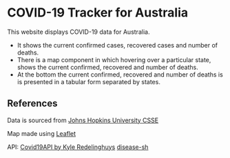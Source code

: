 # COVID-19 Tracker for Australia

This website displays COVID-19 data for Australia. 
- It shows the current confirmed cases, recovered cases and number of deaths.
- There is a map component in which hovering over a particular state, shows the current confirmed, recovered and number of deaths.
- At the bottom the current confirmed, recovered and number of deaths is is presented in a tabular form separated by states. 

## References

Data is sourced from [Johns Hopkins University CSSE](https://www.arcgis.com/apps/opsdashboard/index.html#/bda7594740fd40299423467b48e9ecf6)

Map made using [Leaflet](https://leafletjs.com/)

API: [Covid19API by Kyle Redelinghuys](https://covid19api.com/) [disease-sh](https://github.com/disease-sh/api)